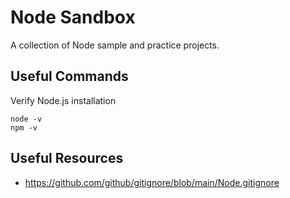 # Node Sandbox
A collection of Node sample and practice projects.

## Useful Commands
Verify Node.js installation
```
node -v
npm -v
```

## Useful Resources
- https://github.com/github/gitignore/blob/main/Node.gitignore
